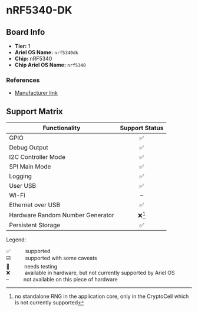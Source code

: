 # nRF5340-DK

## Board Info

- **Tier:** 1
- **Ariel OS Name:** `nrf5340dk`
- **Chip:** nRF5340
- **Chip Ariel OS Name:** `nrf5340`

### References

- [Manufacturer link](https://web.archive.org/web/20250115224621/https://www.nordicsemi.com/Products/Development-hardware/nrf5340-dk)

## Support Matrix

|Functionality|Support Status|
|---|:---:|
|GPIO|<span title="supported">✅</span>|
|Debug Output|<span title="supported">✅</span>|
|I2C Controller Mode|<span title="supported">✅</span>|
|SPI Main Mode|<span title="supported">✅</span>|
|Logging|<span title="supported">✅</span>|
|User USB|<span title="supported">✅</span>|
|Wi-Fi|<span title="not available on this piece of hardware">–</span>|
|Ethernet over USB|<span title="supported">✅</span>|
|Hardware Random Number Generator|<span title="available in hardware, but not currently supported by Ariel OS">❌</span>[^no-standalone-rng-in-the-application-core-only-in-the-cryptocell-which-is-not-currently-supported]|
|Persistent Storage|<span title="supported">✅</span>|

<p>Legend:</p>

<dl>
  <div>
    <dt>✅</dt><dd>supported</dd>
  </div>
  <div>
    <dt>☑️</dt><dd>supported with some caveats</dd>
  </div>
  <div>
    <dt>🚦</dt><dd>needs testing</dd>
  </div>
  <div>
    <dt>❌</dt><dd>available in hardware, but not currently supported by Ariel OS</dd>
  </div>
  <div>
    <dt>–</dt><dd>not available on this piece of hardware</dd>
  </div>
</dl>
<style>
dt, dd {
  display: inline;
}
</style>


[^no-standalone-rng-in-the-application-core-only-in-the-cryptocell-which-is-not-currently-supported]: no standalone RNG in the application core, only in the CryptoCell which is not currently supported